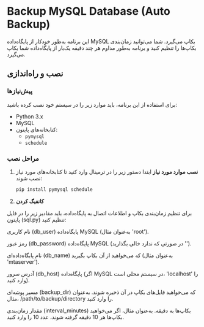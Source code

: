 # Backup MySQL Database (Auto Backup)

این برنامه به‌طور خودکار از پایگاه‌داده MySQL بکاپ می‌گیرد. شما می‌توانید زمان‌بندی بکاپ‌ها را تنظیم کنید و برنامه به‌طور مداوم هر چند دقیقه یک‌بار از پایگاه‌داده شما بکاپ می‌گیرد.

## نصب و راه‌اندازی

### پیش‌نیازها
برای استفاده از این برنامه، باید موارد زیر را در سیستم خود نصب کرده باشید:

- Python 3.x
- MySQL
- کتابخانه‌های پایتون:
  - `pymysql`
  - `schedule`

### مراحل نصب

1. **نصب موارد مورد نیاز**
   ابتدا دستور زیر را در ترمینال وارد کنید تا کتابخانه‌های مورد نیاز نصب شوند:
   ```bash
   pip install pymysql schedule
   ```
2. **کانفیگ کردن**


برای تنظیم زمان‌بندی بکاپ و اطلاعات اتصال به پایگاه‌داده، باید مقادیر زیر را در فایل پایتون (sql.py) تنظیم کنید:

نام کاربری (db_user) پایگاه‌داده MySQL (به‌عنوان مثال 'root').

رمز عبور (db_password) پایگاه‌داده MySQL (در صورتی که ندارد خالی بگذارید '').

نام پایگاه‌داده‌ای (db_name) که می‌خواهید از آن بکاپ بگیرید (به‌عنوان مثال 'mtaserver').

آدرس سرور (db_host) پایگاه‌داده (اگر MySQL در سیستم محلی است، 'localhost' را وارد کنید).

مسیر پوشه‌ای (backup_dir) که می‌خواهید فایل‌های بکاپ در آن ذخیره شوند. به‌عنوان مثال، /path/to/backup/directory را وارد کنید.

مقدار زمان‌بندی (interval_minutes) بکاپ‌ها به دقیقه. به‌عنوان مثال، اگر می‌خواهید بکاپ‌ها هر 10 دقیقه گرفته شوند، عدد 10 را وارد کنید.
